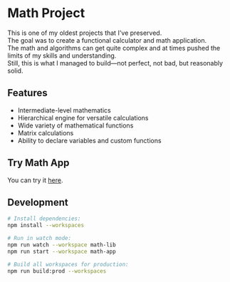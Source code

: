 # Math Project

This is one of my oldest projects that I've preserved.  
The goal was to create a functional calculator and math application.  
The math and algorithms can get quite complex and at times pushed the limits of my skills and understanding.  
Still, this is what I managed to build—not perfect, not bad, but reasonably solid.

## Features

* Intermediate-level mathematics
* Hierarchical engine for versatile calculations
* Wide variety of mathematical functions
* Matrix calculations
* Ability to declare variables and custom functions

## Try Math App

You can try it [here](https://pahkasoft.github.io/math-app/index.html).

## Development

```bash
# Install dependencies:
npm install --workspaces

# Run in watch mode:
npm run watch --workspace math-lib
npm run start --workspace math-app

# Build all workspaces for production:
npm run build:prod --workspaces
```
